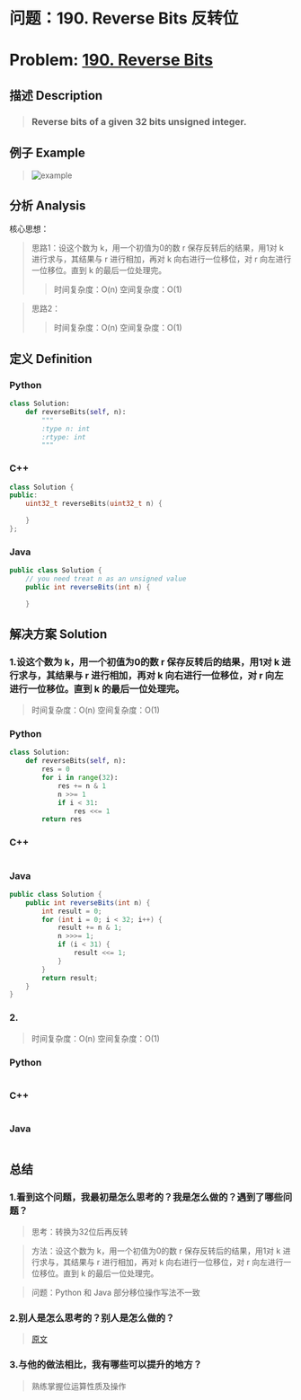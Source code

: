 
# 问题：190. Reverse Bits 反转位
# Problem: [190. Reverse Bits](https://leetcode.com/problems/reverse-bits/description/)

## 描述 Description
> ### Reverse bits of a given 32 bits unsigned integer.

## 例子 Example

> ![example](https://github.com/Decalogue/AlgorithmMap/blob/master/img/leetcode/190.png "example")

## 分析 Analysis

核心思想：
> 思路1：设这个数为 k，用一个初值为0的数 r 保存反转后的结果，用1对 k 进行求与，其结果与 r 进行相加，再对 k 向右进行一位移位，对 r 向左进行一位移位。直到 k 的最后一位处理完。
>> 时间复杂度：O(n)
>> 空间复杂度：O(1)

> 思路2：
>> 时间复杂度：O(n)
>> 空间复杂度：O(1)

## 定义 Definition

### Python


```python
class Solution:
    def reverseBits(self, n):
        """
        :type n: int
        :rtype: int
        """
```

### C++

```c++
class Solution {
public:
    uint32_t reverseBits(uint32_t n) {
        
    }
};
```

### Java

```java
public class Solution {
    // you need treat n as an unsigned value
    public int reverseBits(int n) {
        
    }
```

## 解决方案 Solution

### 1.设这个数为 k，用一个初值为0的数 r 保存反转后的结果，用1对 k 进行求与，其结果与 r 进行相加，再对 k 向右进行一位移位，对 r 向左进行一位移位。直到 k 的最后一位处理完。

> 时间复杂度：O(n)
> 空间复杂度：O(1)

### Python


```python
class Solution:
    def reverseBits(self, n):
        res = 0
        for i in range(32):
            res += n & 1
            n >>= 1
            if i < 31:
                res <<= 1
        return res
```

### C++

```c++

```

### Java

```java
public class Solution {
    public int reverseBits(int n) {
        int result = 0;
        for (int i = 0; i < 32; i++) {
            result += n & 1;
            n >>>= 1;
            if (i < 31) {
                result <<= 1;
            }
        }
        return result;
    }
}
```

### 2.

> 时间复杂度：O(n)
> 空间复杂度：O(1)

### Python


```python

```

### C++

```c++

```

### Java

```Java

```

## 总结

### 1.看到这个问题，我最初是怎么思考的？我是怎么做的？遇到了哪些问题？
> 思考：转换为32位后再反转

> 方法：设这个数为 k，用一个初值为0的数 r 保存反转后的结果，用1对 k 进行求与，其结果与 r 进行相加，再对 k 向右进行一位移位，对 r 向左进行一位移位。直到 k 的最后一位处理完。

> 问题：Python 和 Java 部分移位操作写法不一致

### 2.别人是怎么思考的？别人是怎么做的？
> [原文](https://blog.csdn.net/DERRANTCM/article/details/47945389)

### 3.与他的做法相比，我有哪些可以提升的地方？
> 熟练掌握位运算性质及操作


```python

```

